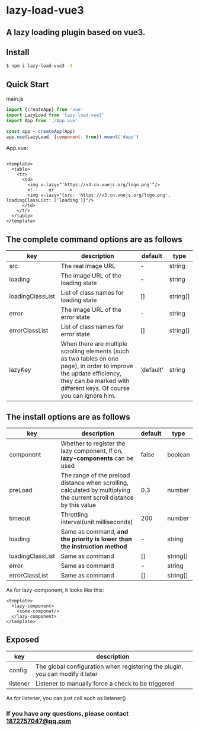 # lazy-load-vue3

## A lazy loading plugin based on vue3.

## Install

```sh
$ npm i lazy-load-vue3 -S
```

## Quick Start

main.js

```js
import {createApp} from 'vue'
import LazyLoad from 'lazy-load-vue3'
import App from './App.vue'

const app = createApp(App)
app.use(LazyLoad, {component: true}).mount('#app')
```

App.vue:

```vue

<template>
  <table>
    <tr>
      <td>
        <img v-lazy="'https://v3.cn.vuejs.org/logo.png'"/>
        <!--    or    -->
        <img v-lazy="{src: 'https://v3.cn.vuejs.org/logo.png', loadingClassList: ['loading']}"/>
      </td>
    </tr>
  </table>
</template>
```

## The complete command options are as follows

| key              | description                                                                                                                                                                                   | default  | type   |
|------------------|-----------------------------------------------------------------------------------------------------------------------------------------------------------------------------------------------|----------|--------|
| src              | The real image URL                                                                                                                                                                            | -        | string |
| loading          | The image URL of the loading state                                                                                                                                                            | -        | string |
| loadingClassList | List of class names for loading state                                                                                                                                                         | []       | string[] |
| error            | The image URL of the error state                                                                                                                                                              | -        | string |
| errorClassList   | List of class names for error state                                                                                                                                                           | []       | string[] |
| lazyKey          | When there are multiple scrolling elements (such as two tables on one page), in order to improve the update efficiency, they can be marked with different keys. Of course you can ignore him. | 'default' | string |

## The install options are as follows


| key              | description                                                                                                           | default | type     |
|------------------|-----------------------------------------------------------------------------------------------------------------------|---------|----------|
| component        | Whether to register the lazy component, If on, **lazy-components** can be used                                                                                | false   | boolean  |
| preLoad          | The range of the preload distance when scrolling, calculated by multiplying the current scroll distance by this value | 0.3     | number   |
| timeout          | Throttling interval(unit:milliseconds)                                                                                | 200     | number   |
| loading          | Same as command, **and the priority is lower than the instruction method**                | -       | string   |
| loadingClassList | Same as command                                                                                                       | []      | string[] |
| error            | Same as command                                                                                                       | -       | string   |
| errorClassList   | Same as command                                                                                                       | []      | string[] |

As for lazy-component, it looks like this:

```vue
<template>
  <lazy-component>
    <some-componet/>
  </lazy-component>
</template>
```

## Exposed


| key      | description                                                                                                           |
|----------|-----------------------------------------------------------------------------------------------------------------------|
| config   | The global configuration when registering the plugin, you can modify it later                                                                                |
| listener | Listener to manually force a check to be triggered |

As for listener, you can just call such as listener()

### If you have any questions, please contact 1872757047@qq.com
